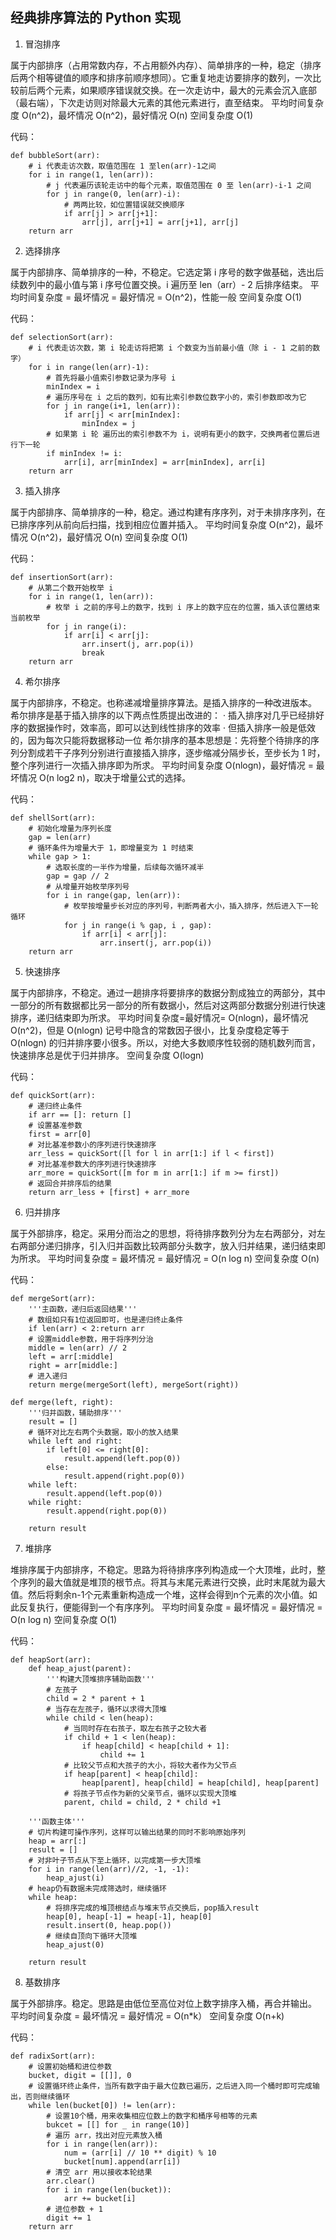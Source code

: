 ## 经典排序算法的 Python 实现

1. 冒泡排序

属于内部排序（占用常数内存，不占用额外内存）、简单排序的一种，稳定（排序后两个相等键值的顺序和排序前顺序想同）。它重复地走访要排序的数列，一次比较前后两个元素，如果顺序错误就交换。在一次走访中，最大的元素会沉入底部（最右端），下次走访则对除最大元素的其他元素进行，直至结束。
平均时间复杂度 O(n^2)，最坏情况 O(n^2)，最好情况 O(n)
空间复杂度 O(1)

代码：

    def bubbleSort(arr):
        # i 代表走访次数，取值范围在 1 至len(arr)-1之间
        for i in range(1, len(arr)):
            # j 代表遍历该轮走访中的每个元素，取值范围在 0 至 len(arr)-i-1 之间
            for j in range(0, len(arr)-i):
                # 两两比较，如位置错误就交换顺序
                if arr[j] > arr[j+1]:
                    arr[j], arr[j+1] = arr[j+1], arr[j]
        return arr
    
2. 选择排序

属于内部排序、简单排序的一种，不稳定。它选定第 i 序号的数字做基础，选出后续数列中的最小值与第 i 序号位置交换。i 遍历至 len（arr）- 2 后排序结束。
平均时间复杂度 = 最坏情况 = 最好情况 = O(n^2)，性能一般
空间复杂度 O(1)

代码：

    def selectionSort(arr):
        # i 代表走访次数，第 i 轮走访将把第 i 个数变为当前最小值（除 i - 1 之前的数字）
        for i in range(len(arr)-1):
            # 首先将最小值索引参数记录为序号 i
            minIndex = i
            # 遍历序号在 i 之后的数列，如有比索引参数位数字小的，索引参数即改为它
            for j in range(i+1, len(arr)):
                if arr[j] < arr[minIndex]:
                    minIndex = j
            # 如果第 i 轮 遍历出的索引参数不为 i，说明有更小的数字，交换两者位置后进行下一轮
            if minIndex != i:
                arr[i], arr[minIndex] = arr[minIndex], arr[i]
        return arr

3. 插入排序

属于内部排序、简单排序的一种，稳定。通过构建有序序列，对于未排序序列，在已排序序列从前向后扫描，找到相应位置并插入。
平均时间复杂度 O(n^2)，最坏情况 O(n^2)，最好情况 O(n)
空间复杂度 O(1)

代码：

    def insertionSort(arr):
        # 从第二个数开始枚举 i 
        for i in range(1, len(arr)):
            # 枚举 i 之前的序号上的数字，找到 i 序上的数字应在的位置，插入该位置结束当前枚举
            for j in range(i):
                if arr[i] < arr[j]:
                    arr.insert(j, arr.pop(i))
                    break
        return arr
    
4. 希尔排序

属于内部排序，不稳定。也称递减增量排序算法。是插入排序的一种改进版本。
希尔排序是基于插入排序的以下两点性质提出改进的：
· 插入排序对几乎已经排好序的数据操作时，效率高，即可以达到线性排序的效率
· 但插入排序一般是低效的，因为每次只能将数据移动一位
希尔排序的基本思想是：先将整个待排序的序列分割成若干子序列分别进行直接插入排序，逐步缩减分隔步长，至步长为 1 时，整个序列进行一次插入排序即为所求。
平均时间复杂度 O(nlogn)，最好情况 = 最坏情况 O(n log2 n)，取决于增量公式的选择。

代码：

    def shellSort(arr):
        # 初始化增量为序列长度
        gap = len(arr)
        # 循环条件为增量大于 1，即增量变为 1 时结束
        while gap > 1:
            # 选取长度的一半作为增量，后续每次循环减半
            gap = gap // 2
            # 从增量开始枚举序列号
            for i in range(gap, len(arr)):
                # 枚举按增量步长对应的序列号，判断两者大小，插入排序，然后进入下一轮循环
                for j in range(i % gap, i , gap):
                    if arr[i] < arr[j]:
                        arr.insert(j, arr.pop(i))
        return arr
    
5. 快速排序

属于内部排序，不稳定。通过一趟排序将要排序的数据分割成独立的两部分，其中一部分的所有数据都比另一部分的所有数据小，然后对这两部分数据分别进行快速排序，递归结束即为所求。
平均时间复杂度=最好情况= O(nlogn)，最坏情况 O(n^2)，但是 O(nlogn) 记号中隐含的常数因子很小，比复杂度稳定等于 O(nlogn) 的归并排序要小很多。所以，对绝大多数顺序性较弱的随机数列而言，快速排序总是优于归并排序。
空间复杂度 O(logn)

代码：

    def quickSort(arr):
        # 递归终止条件
        if arr == []: return []
        # 设置基准参数
        first = arr[0]
        # 对比基准参数小的序列进行快速排序
        arr_less = quickSort([l for l in arr[1:] if l < first])
        # 对比基准参数大的序列进行快速排序
        arr_more = quickSort([m for m in arr[1:] if m >= first])    
        # 返回合并排序后的结果
        return arr_less + [first] + arr_more
    
6. 归并排序

属于外部排序，稳定。采用分而治之的思想，将待排序数列分为左右两部分，对左右两部分递归排序，引入归并函数比较两部分头数字，放入归并结果，递归结束即为所求。
平均时间复杂度 = 最坏情况 = 最好情况 = O(n log n)
空间复杂度 O(n)

代码：

    def mergeSort(arr):
        '''主函数，递归后返回结果'''
        # 数组如只有1位返回即可，也是递归终止条件
        if len(arr) < 2:return arr
        # 设置middle参数，用于将序列分治
        middle = len(arr) // 2
        left = arr[:middle]
        right = arr[middle:]
        # 进入递归
        return merge(mergeSort(left), mergeSort(right))

    def merge(left, right):
        '''归并函数，辅助排序'''    
        result = []
        # 循环对比左右两个头数据，取小的放入结果
        while left and right:
            if left[0] <= right[0]:
                result.append(left.pop(0))
            else:
                result.append(right.pop(0))
        while left:
            result.append(left.pop(0))
        while right:
            result.append(right.pop(0))

        return result
    
7. 堆排序

堆排序属于内部排序，不稳定。思路为将待排序序列构造成一个大顶堆，此时，整个序列的最大值就是堆顶的根节点。将其与末尾元素进行交换，此时末尾就为最大值。然后将剩余n-1个元素重新构造成一个堆，这样会得到n个元素的次小值。如此反复执行，便能得到一个有序序列。
平均时间复杂度 = 最坏情况 = 最好情况 = O(n log n)
空间复杂度 O(1)

代码：

    def heapSort(arr):
        def heap_ajust(parent):
            '''构建大顶堆排序辅助函数'''
            # 左孩子
            child = 2 * parent + 1
            # 当存在左孩子，循环以求得大顶堆
            while child < len(heap):
                # 当同时存在右孩子，取左右孩子之较大者
                if child + 1 < len(heap):
                    if heap[child] < heap[child + 1]:
                        child += 1
                # 比较父节点和大孩子的大小，将较大者作为父节点
                if heap[parent] < heap[child]:
                    heap[parent], heap[child] = heap[child], heap[parent]
                # 将孩子节点作为新的父亲节点，循环以实现大顶堆
                parent, child = child, 2 * child +1

        '''函数主体'''
        # 切片构建可操作序列，这样可以输出结果的同时不影响原始序列
        heap = arr[:]
        result = []
        # 对非叶子节点从下至上循环，以完成第一步大顶堆
        for i in range(len(arr)//2, -1, -1):
            heap_ajust(i)
        # heap仍有数据未完成筛选时，继续循环
        while heap:
            # 将排序完成的堆顶根结点与堆末节点交换后，pop插入result
            heap[0], heap[-1] = heap[-1], heap[0]
            result.insert(0, heap.pop())
            # 继续自顶向下循环大顶堆
            heap_ajust(0)

        return result

8. 基数排序

属于外部排序。稳定。思路是由低位至高位对位上数字排序入桶，再合并输出。
平均时间复杂度 = 最坏情况 = 最好情况 = O(n*k）
空间复杂度 O(n+k)

代码：

    def radixSort(arr):
        # 设置初始桶和进位参数
        bucket, digit = [[]], 0
        # 设置循环终止条件，当所有数字由于最大位数已遍历，之后进入同一个桶时即可完成输出，否则继续循环
        while len(bucket[0]) != len(arr):
            # 设置10个桶，用来收集相应位数上的数字和桶序号相等的元素
            bukcet = [[] for _ in range(10)]
            # 遍历 arr，找出对应元素放入桶
            for i in range(len(arr)):
                num = (arr[i] // 10 ** digit) % 10
                bucket[num].append(arr[i])
            # 清空 arr 用以接收本轮结果
            arr.clear()
            for i in range(len(bucket)):
                arr += bucket[i]
            # 进位参数 + 1
            digit += 1
        return arr
             
            
            
            
            
            
            
            
            
            
            
